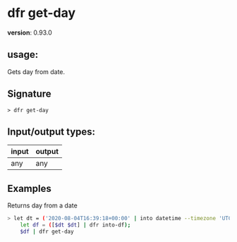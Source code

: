 # dfr get-day

**version**: 0.93.0

## **usage**:

Gets day from date.

## Signature

`> dfr get-day `

## Input/output types:

| input | output |
| ----- | ------ |
| any   | any    |

## Examples

Returns day from a date

```bash
> let dt = ('2020-08-04T16:39:18+00:00' | into datetime --timezone 'UTC');
    let df = ([$dt $dt] | dfr into-df);
    $df | dfr get-day
```
